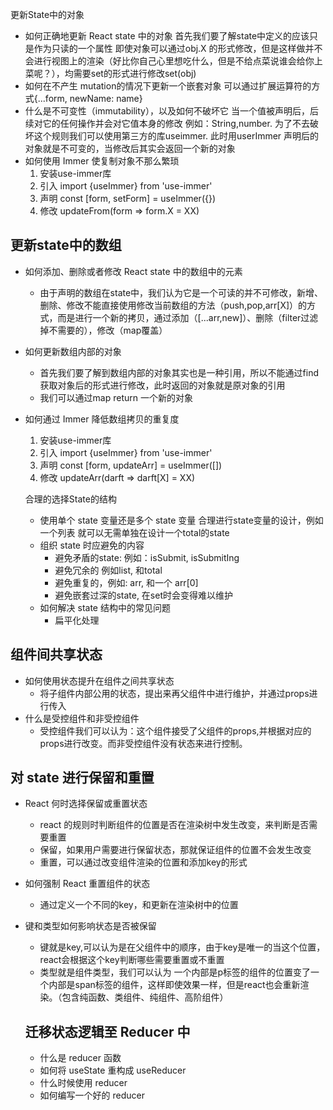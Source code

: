 更新State中的对象
- 如何正确地更新 React state 中的对象
  首先我们要了解state中定义的应该只是作为只读的一个属性 即使对象可以通过obj.X 的形式修改，但是这样做并不会进行视图上的渲染（好比你自己心里想吃什么，但是不给点菜说谁会给你上菜呢？），均需要set的形式进行修改set(obj)
- 如何在不产生 mutation的情况下更新一个嵌套对象
  可以通过扩展运算符的方式{...form, newName: name}
- 什么是不可变性（immutability），以及如何不破坏它
  当一个值被声明后，后续对它的任何操作并会对它值本身的修改 例如：String,number.  为了不去破坏这个规则我们可以使用第三方的库useimmer.
  此时用userImmer 声明后的对象就是不可变的，当修改后其实会返回一个新的对象
- 如何使用 Immer 使复制对象不那么繁琐
  1. 安装use-immer库
  2. 引入 import {useImmer} from 'use-immer'
  3. 声明 const [form, setForm] = useImmer({})
  4. 修改 updateFrom(form => form.X = XX)

## 更新state中的数组
- 如何添加、删除或者修改 React state 中的数组中的元素
  - 由于声明的数组在state中，我们认为它是一个可读的并不可修改，新增、删除、修改不能直接使用修改当前数组的方法（push,pop,arr[X]）的方式，而是进行一个新的拷贝，通过添加（[...arr,new]）、删除（filter过滤掉不需要的），修改（map覆盖）
- 如何更新数组内部的对象
  - 首先我们要了解到数组内部的对象其实也是一种引用，所以不能通过find获取对象后的形式进行修改，此时返回的对象就是原对象的引用
  - 我们可以通过map return 一个新的对象
- 如何通过 Immer 降低数组拷贝的重复度
  1. 安装use-immer库
  2. 引入 import {useImmer} from 'use-immer'
  3. 声明 const [form, updateArr] = useImmer([])
  4. 修改 updateArr(darft => darft[X] = XX)

  合理的选择State的结构
  - 使用单个 state 变量还是多个 state 变量
    合理进行state变量的设计，例如一个列表 就可以无需单独在设计一个total的state
  - 组织 state 时应避免的内容
    - 避免矛盾的state: 例如：isSubmit, isSubmitIng
    - 避免冗余的 例如list, 和total
    - 避免重复的，例如: arr, 和一个 arr[0]
    - 避免嵌套过深的state, 在set时会变得难以维护
  - 如何解决 state 结构中的常见问题
    - 扁平化处理

## 组件间共享状态
- 如何使用状态提升在组件之间共享状态
  - 将子组件内部公用的状态，提出来再父组件中进行维护，并通过props进行传入
- 什么是受控组件和非受控组件
  - 受控组件我们可以认为：这个组件接受了父组件的props,并根据对应的props进行改变。而非受控组件没有状态来进行控制。

## 对 state 进行保留和重置
- React 何时选择保留或重置状态
  - react 的规则时判断组件的位置是否在渲染树中发生改变，来判断是否需要重置
  - 保留，如果用户需要进行保留状态，那就保证组件的位置不会发生改变
  - 重置，可以通过改变组件渲染的位置和添加key的形式
- 如何强制 React 重置组件的状态
  - 通过定义一个不同的key，和更新在渲染树中的位置
- 键和类型如何影响状态是否被保留
  - 键就是key,可以认为是在父组件中的顺序，由于key是唯一的当这个位置，react会根据这个key判断哪些需要重置或不重置
  - 类型就是组件类型，我们可以认为 一个内部是p标签的组件的位置变了一个内部是span标签的组件，这样即使效果一样，但是react也会重新渲染。（包含纯函数、类组件、纯组件、高阶组件）


  ## 迁移状态逻辑至 Reducer 中
  - 什么是 reducer 函数
  - 如何将 useState 重构成 useReducer
  - 什么时候使用 reducer
  - 如何编写一个好的 reducer